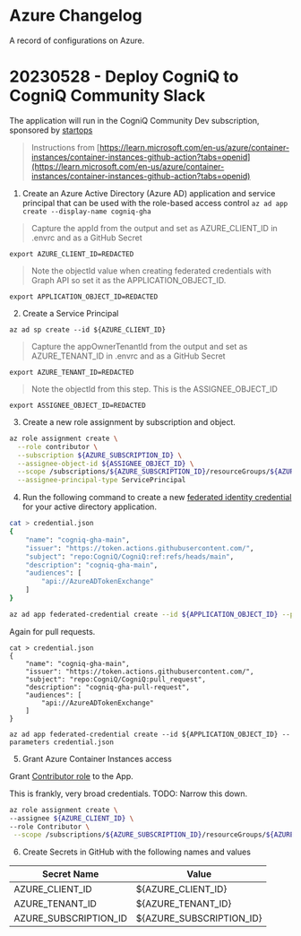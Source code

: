 # Azure Changelog

A record of configurations on Azure.


# 20230528 - Deploy CogniQ to CogniQ Community Slack


The application will run in the CogniQ Community Dev subscription, sponsored by [startops](https://startops.us)

> Instructions from [https://learn.microsoft.com/en-us/azure/container-instances/container-instances-github-action?tabs=openid](https://learn.microsoft.com/en-us/azure/container-instances/container-instances-github-action?tabs=openid)


1. Create an Azure Active Directory (Azure AD) application and service principal that can be used with the role-based access control
`az ad app create --display-name cogniq-gha`

> Capture the appId from the output and set as AZURE_CLIENT_ID in .envrc and as a GitHub Secret

`export AZURE_CLIENT_ID=REDACTED`

> Note the objectId value when creating federated credentials with Graph API so set it as the APPLICATION_OBJECT_ID.

`export APPLICATION_OBJECT_ID=REDACTED`

2. Create a Service Principal

`az ad sp create --id ${AZURE_CLIENT_ID}`

> Capture the appOwnerTenantId from the output and set as AZURE_TENANT_ID in .envrc and as a GitHub Secret

`export AZURE_TENANT_ID=REDACTED`

> Note the objectId from this step. This is the ASSIGNEE_OBJECT_ID

`export ASSIGNEE_OBJECT_ID=REDACTED`

3. Create a new role assignment by subscription and object.

```bash
az role assignment create \
  --role contributor \
  --subscription ${AZURE_SUBSCRIPTION_ID} \
  --assignee-object-id ${ASSIGNEE_OBJECT_ID} \
  --scope /subscriptions/${AZURE_SUBSCRIPTION_ID}/resourceGroups/${AZURE_RESOURCE_GROUP_NAME}/providers/Microsoft.Web/sites/ \
  --assignee-principal-type ServicePrincipal
```

4. Run the following command to create a new [federated identity credential](https://learn.microsoft.com/en-us/graph/api/application-post-federatedidentitycredentials?) for your active directory application.

```bash
cat > credential.json
{
    "name": "cogniq-gha-main",
    "issuer": "https://token.actions.githubusercontent.com/",
    "subject": "repo:CogniQ/CogniQ:ref:refs/heads/main",
    "description": "cogniq-gha-main",
    "audiences": [
        "api://AzureADTokenExchange"
    ]
}

az ad app federated-credential create --id ${APPLICATION_OBJECT_ID} --parameters credential.json

```

Again for pull requests.

```
cat > credential.json
{
    "name": "cogniq-gha-main",
    "issuer": "https://token.actions.githubusercontent.com/",
    "subject": "repo:CogniQ/CogniQ:pull_request",
    "description": "cogniq-gha-pull-request",
    "audiences": [
        "api://AzureADTokenExchange"
    ]
}

az ad app federated-credential create --id ${APPLICATION_OBJECT_ID} --parameters credential.json
```

5. Grant Azure Container Instances access

Grant [Contributor role](https://learn.microsoft.com/en-us/azure/role-based-access-control/built-in-roles) to the App.

This is frankly, very broad credentials. TODO: Narrow this down.

```bash
az role assignment create \
--assignee ${AZURE_CLIENT_ID} \
--role Contributor \
 --scope /subscriptions/${AZURE_SUBSCRIPTION_ID}/resourceGroups/${AZURE_RESOURCE_GROUP_NAME}
 ```

 6. Create Secrets in GitHub with the following names and values

  | Secret Name | Value |
  | ----------- | ----- |
  | AZURE_CLIENT_ID | ${AZURE_CLIENT_ID} |
  | AZURE_TENANT_ID | ${AZURE_TENANT_ID} |
  | AZURE_SUBSCRIPTION_ID | ${AZURE_SUBSCRIPTION_ID} |